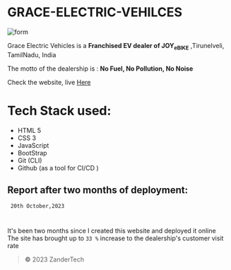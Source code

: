 # GRACE-ELECTRIC-VEHILCES
![form](https://github.com/YOGESHnick/Grace-Electric-Vehicles/assets/108965130/010cb414-6d1d-4cf4-b8c6-1db5a88538d9)
 
Grace Electric Vehicles is a  **Franchised EV dealer of JOY<sub>eBIKE</sub>** ,Tirunelveli, TamilNadu, India

The motto of the dealership is :
 **No Fuel, No Pollution, No Noise**
 
 Check the website, live [Here](https://grace-electric-vehicles.netlify.app/)

# Tech Stack used:
+ HTML 5 
+ CSS 3
+ JavaScript 
+ BootStrap
+ Git (CLI)
+ Github (as a tool for CI/CD )

## Report after two months of deployment:
` 20th October,2023`  
#
 It's been two months since I created this website and deployed it online\
 The site has brought up to `33 %` increase to the dealership's customer visit rate
  
> **©** 2023 ZanderTech




